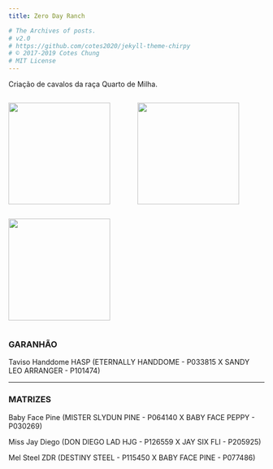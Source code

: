 ```yaml
---
title: Zero Day Ranch

# The Archives of posts.
# v2.0
# https://github.com/cotes2020/jekyll-theme-chirpy
# © 2017-2019 Cotes Chung
# MIT License
---
```

Criação de cavalos da raça Quarto de Milha.

<div class="box">
	<p href="/" class="site-horse"><img src="https://raw.githubusercontent.com/tuxtrack/tuxtrack.github.io/master/assets/img/sample/zdr/taviso.jpg" width="200" height="200"/></p> 
</div>
<div class="box">
	<p href="/" class="site-horse"><img src="https://raw.githubusercontent.com/tuxtrack/tuxtrack.github.io/master/assets/img/sample/zdr/redondel.jpg" width="200" height="200"/></p> 
</div>
<div class="box">
	<p href="/" class="site-horse"><img src="https://raw.githubusercontent.com/tuxtrack/tuxtrack.github.io/master/assets/img/sample/zdr/mel.jpg" width="200" height="200"/></p> 
</div>
<style>
div.box {
	width: 250px;
	display: inline-block;
}
</style>




### GARANHÃO

Taviso Handdome HASP (ETERNALLY HANDDOME - P033815  X  SANDY LEO ARRANGER - P101474) 

 ***

### MATRIZES

Baby Face Pine (MISTER SLYDUN PINE - P064140  X  BABY FACE PEPPY - P030269)

Miss Jay Diego (DON DIEGO LAD HJG - P126559  X  JAY SIX FLI - P205925)

Mel Steel ZDR (DESTINY STEEL - P115450 X BABY FACE PINE - P077486)


